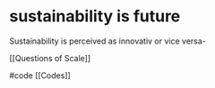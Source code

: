 # sustainability is future
Sustainability is perceived as innovativ or vice versa-

[[Questions of Scale]]

#code [[Codes]] 